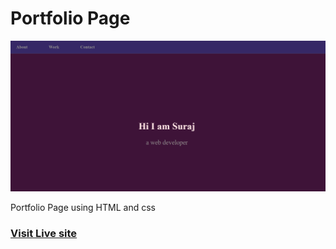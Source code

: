 # Portfolio Page 

![alt text](https://github.com/Surajk7841/Portfolio-page/blob/main/Images/portfolioimg.png)

Portfolio Page using HTML and css

### [Visit Live site](https://surajk7841.github.io/Portfolio-page/)
